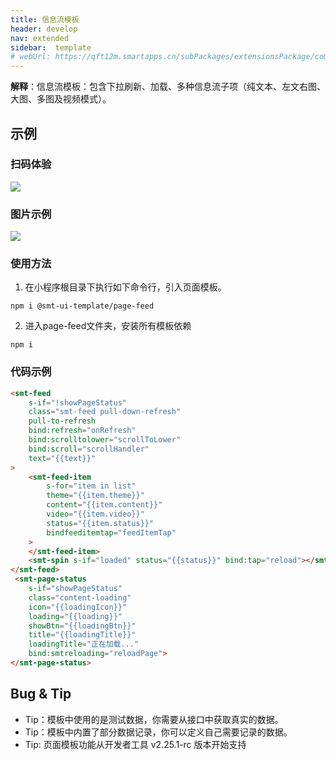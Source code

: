```yaml
---
title: 信息流模板
header: develop
nav: extended
sidebar:  template
# webUrl: https://qft12m.smartapps.cn/subPackages/extensionsPackage/component/pages/smt-feed-page/smt-feed-page
---
```


**解释**：信息流模板：包含下拉刷新、加载、多种信息流子项（纯文本、左文右图、大图、多图及视频模式）。

## 示例

### 扫码体验

<img src="https://b.bdstatic.com/miniapp/assets/images/doc_demo/smt-feed-page.png"  class="demo-qrcode-image" />

### 图片示例

<div class="m-doc-custom-examples"><div class="m-doc-custom-examples-correct"><img src="https://b.bdstatic.com/miniapp/images/smt-feed-page.gif"></div></div>

### 使用方法

1. 在小程序根目录下执行如下命令行，引入页面模板。

``` 
npm i @smt-ui-template/page-feed
```


2. 进入page-feed文件夹，安装所有模板依赖

``` 
npm i 
```

### 代码示例
``` html
<smt-feed
    s-if="!showPageStatus"
    class="smt-feed pull-down-refresh"
    pull-to-refresh
    bind:refresh="onRefresh"
    bind:scrolltolower="scrollToLower"
    bind:scroll="scrollHandler"
    text="{{text}}"
>
    <smt-feed-item 
        s-for="item in list"
        theme="{{item.theme}}"
        content="{{item.content}}" 
        video="{{item.video}}"
        status="{{item.status}}"
        bindfeeditemtap="feedItemTap"
    >
    </smt-feed-item>
    <smt-spin s-if="loaded" status="{{status}}" bind:tap="reload"></smt-spin>
</smt-feed>
 <smt-page-status
    s-if="showPageStatus"
    class="content-loading"
    icon="{{loadingIcon}}"
    loading="{{loading}}"
    showBtn="{{loadingBtn}}"
    title="{{loadingTitle}}"
    loadingTitle="正在加载..."
    bind:smtreloading="reloadPage">
</smt-page-status>

```

## Bug & Tip

* Tip：模板中使用的是测试数据，你需要从接口中获取真实的数据。
* Tip：模板中内置了部分数据记录，你可以定义自己需要记录的数据。
* Tip: 页面模板功能从开发者工具 v2.25.1-rc 版本开始支持

